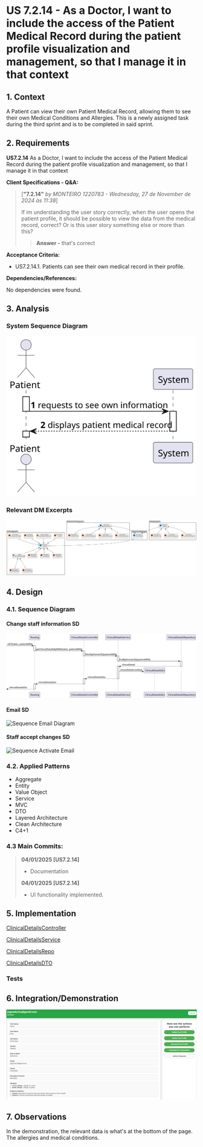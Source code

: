 # US 7.2.14 -  As a Doctor, I want to include the access of the Patient Medical Record during the patient profile visualization and management, so that I manage it in that context

## 1. Context

A Patient can view their own Patient Medical Record, allowing them to see their own Medical Conditions and Allergies.
This is a newly assigned task during the third sprint and is to be completed in said sprint.

## 2. Requirements

**US7.2.14** As a Doctor, I want to include the access of the Patient Medical Record during the patient profile visualization and management, so that I manage it in that context

**Client Specifications - Q&A:**
> [**"7.2.14"** *by MONTEIRO 1220783 - Wednesday, 27 de November de 2024 às 11:38*]
>
> If im understanding the user story correctly, when the user opens the patient profile, it should be possible to view the data from the medical 
> record, correct?
> Or is this user story something else or more than this?
>
>>**Answer -** that's correct

**Acceptance Criteria:**

- US7.2.14.1. Patients can see their own medical record in their profile.

**Dependencies/References:**

No dependencies were found.

## 3. Analysis

### System Sequence Diagram

![System Sequence](./SVG/system_sequence_diagram.svg)

### Relevant DM Excerpts

![DM Excerpt](./SVG/dm_excerpt.svg)

## 4. Design

### 4.1. Sequence Diagram

#### Change staff information SD
![Sequence Diagram](./SVG/sequence_diagram.svg)

#### Email SD 
![Sequence Email Diagram](./SVG/sequence_diagram_email.svg)

#### Staff accept changes SD
![Sequence Activate Email](./SVG/sequence_diagram_activate_email.svg)

### 4.2. Applied Patterns

- Aggregate
- Entity
- Value Object
- Service
- MVC
- DTO
- Layered Architecture
- Clean Architecture
- C4+1

### 4.3 Main Commits:

> **04/01/2025 [US7.2.14]**
> - Documentation
>
> **04/01/2025 [US7.2.14]**
> - UI functionality implemented.

## 5. Implementation

[ClinicalDetailsController](../../../PMD/src/controllers/ClinicalDetailsController.ts)

[ClinicalDetailsService](../../../PMD/src/services/ClinicalDetailsService.ts)

[ClinicalDetailsRepo](../../../PMD/src/repos/clinicalDetailsRepo.ts)

[ClinicalDetailsDTO](../../../PMD/src/dto/IClinicalDetailsDTO.ts)

### Tests

## 6. Integration/Demonstration

![US7.2.14-Demonstration_frontend](us7.2.14_frontend.png)

## 7. Observations

In the demonstration, the relevant data is what's at the bottom of the page. The allergies and medical conditions.
